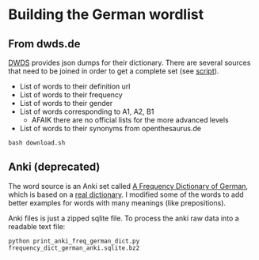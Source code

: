 # Building the German wordlist

## From dwds.de

[DWDS][2] provides json dumps for their dictionary.
There are several sources that need to be joined in order to get a complete set (see [script][3]).

* List of words to their definition url
* List of words to their frequency
* List of words to their gender
* List of words corresponding to A1, A2, B1
  * AFAIK there are no official lists for the more advanced levels
* List of words to their synonyms from openthesaurus.de

```
bash download.sh
```

## Anki (deprecated)

The word source is an Anki set called [A Frequency Dictionary of German][0], which is based on a [real dictionary][1].
I modified some of the words to add better examples for words with many meanings (like prepositions).

Anki files is just a zipped sqlite file. To process the anki raw data into a readable text file:

```
python print_anki_freq_german_dict.py frequency_dict_german_anki.sqlite.bz2 
```

[0]: https://ankiweb.net/shared/info/912352287
[1]: https://www.amazon.com/Frequency-Dictionary-German-Vocabulary-Dictionaries/dp/1138659789
[2]: https://www.dwds.de/d/api#export
[3]: dwds/download.sh

